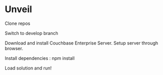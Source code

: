 ﻿# Unveil

Clone repos

Switch to develop branch

Download and install Couchbase Enterprise Server. Setup server through browser.

Install dependencies : npm install

Load solution and run!
